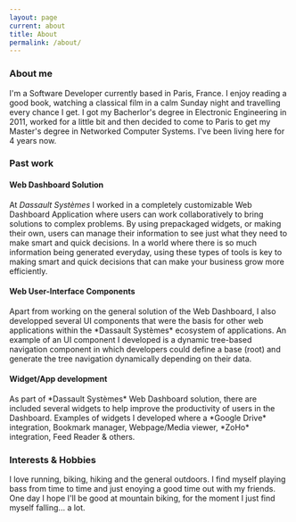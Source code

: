 ```yaml
---
layout: page
current: about
title: About
permalink: /about/
---
```


### About me ###
<p></p>
I'm a Software Developer currently based in Paris, France. I enjoy reading a good book, watching a classical film in a calm Sunday night and travelling every chance I get. I got my Bacherlor's degree in Electronic Engineering in 2011, worked for a little bit and then decided to come to Paris to get my Master's degree in Networked Computer Systems. I've been living here for 4 years now.

### Past work ###
<p></p>

#### Web Dashboard Solution ####
At *Dassault Systèmes* I worked in a completely customizable Web Dashboard Application where users can work collaboratively to bring solutions to complex problems. By using prepackaged widgets, or making their own, users can manage their information to see just what they need to make smart and quick decisions. In a world where there is so much information being generated everyday, using these types of tools is key to making smart and quick decisions that can make your business grow more efficiently.

#### Web User-Interface Components ####
<p></p>
Apart from working on the general solution of the Web Dashboard, I also developped several UI components that were the basis for other web applications within the *Dassault Systèmes* ecosystem of applications. An example of an UI component I developed is a dynamic tree-based navigation component in which developers could define a base (root) and generate the tree navigation dynamically depending on their data.

#### Widget/App development ####
<p></p>
As part of *Dassault Systèmes* Web Dashboard solution, there are included several widgets to help improve the productivity of users in the Dashboard. Examples of widgets I developed where a *Google Drive* integration, Bookmark manager, Webpage/Media viewer, *ZoHo* integration, Feed Reader & others.

### Interests & Hobbies ###
<p></p>
I love running, biking, hiking and the general outdoors. I find myself playing bass from time to time and just enoying a good time out with my friends. One day I hope I'll be good at mountain biking, for the moment I just find myself falling... a lot.

